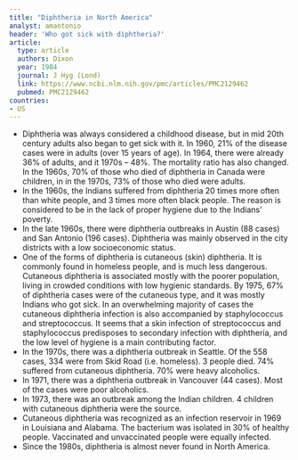 ```yaml
---
title: "Diphtheria in North America"
analyst: amantonio
header: 'Who got sick with diphtheria?'
article:
  type: article
  authors: Dixon
  year: 1984
  journal: J Hyg (Lond)
  link: https://www.ncbi.nlm.nih.gov/pmc/articles/PMC2129462
  pubmed: PMC2129462
countries:
- US
---
```


- Diphtheria was always considered a childhood disease, but in mid 20th century adults also began to get sick with it. In 1960, 21% of the disease cases were in adults (over 15 years of age). In 1964, there were already 36% of adults, and it 1970s – 48%. The mortality ratio has also changed. In the 1960s, 70% of those who died of diphtheria in Canada were children, in in the 1970s, 73% of those who died were adults.
- In the 1960s, the Indians suffered from diphtheria 20 times more often than white people, and 3 times more often black people. The reason is considered to be in the lack of proper hygiene due to the Indians’ poverty.
- In the late 1960s, there were diphtheria outbreaks in Austin (88 cases) and San Antonio (196 cases). Diphtheria was mainly observed in the city districts with a low socioeconomic status.
- One of the forms of diphtheria is cutaneous (skin) diphtheria. It is commonly found in homeless people, and is much less dangerous.
Cutaneous diphtheria is associated mostly with the poorer population, living in crowded conditions with low hygienic standards. By 1975, 67% of diphtheria cases were of the cutaneous type, and it was mostly Indians who got sick.
In an overwhelming majority of cases the cutaneous diphtheria infection is also accompanied by staphylococcus and streptococcus. It seems that a skin infection of streptococcus and staphylococcus predisposes to secondary infection with diphtheria, and the low level of hygiene is a main contributing factor.
- In the 1970s, there was a diphtheria outbreak in Seattle. Of the 558 cases, 334 were from Skid Road (i.e. homeless). 3 people died. 74% suffered from cutaneous diphtheria. 70% were heavy alcoholics.
- In 1971, there was a diphtheria outbreak in Vancouver (44 cases). Most of the cases were poor alcoholics.
- In 1973, there was an outbreak among the Indian children. 4 children with cutaneous diphtheria were the source.
- Cutaneous diphtheria was recognized as an infection reservoir in 1969 in Louisiana and Alabama. The bacterium was isolated in 30% of healthy people. Vaccinated and unvaccinated people were equally infected.
- Since the 1980s, diphtheria is almost never found in North America.

